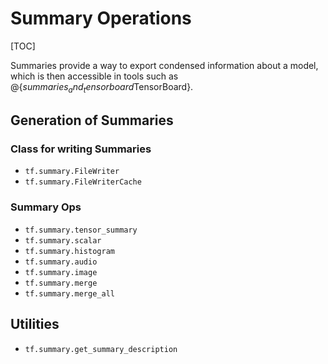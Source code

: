 # Summary Operations
[TOC]

Summaries provide a way to export condensed information about a model, which is
then accessible in tools such as @{$summaries_and_tensorboard$TensorBoard}.

## Generation of Summaries

### Class for writing Summaries
*   `tf.summary.FileWriter`
*   `tf.summary.FileWriterCache`

### Summary Ops
*   `tf.summary.tensor_summary`
*   `tf.summary.scalar`
*   `tf.summary.histogram`
*   `tf.summary.audio`
*   `tf.summary.image`
*   `tf.summary.merge`
*   `tf.summary.merge_all`

## Utilities
*   `tf.summary.get_summary_description`
